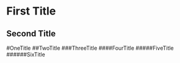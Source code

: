 First Title
==
Second Title
--
#OneTitle
##TwoTitle
###ThreeTitle
####FourTitle
#####FiveTitle
######SixTitle
